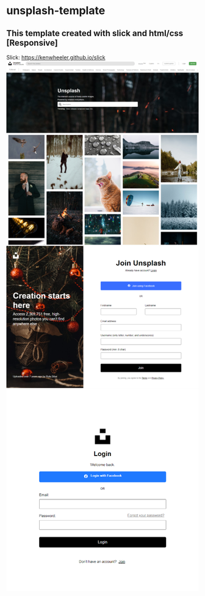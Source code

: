# unsplash-template
## This template created with slick and html/css [Responsive]
Slick: https://kenwheeler.github.io/slick
![alt text](https://github.com/vector-mj/unsplash-template/blob/master/sample/index.png?raw=true)
![alt text](https://github.com/vector-mj/unsplash-template/blob/master/sample/register.png?raw=true)
![alt text](https://github.com/vector-mj/unsplash-template/blob/master/sample/login.png?raw=true)
